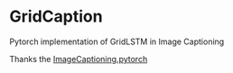 # GridCaption
Pytorch implementation of GridLSTM in Image Captioning 

Thanks the [ImageCaptioning.pytorch](https://github.com/ruotianluo/ImageCaptioning.pytorch)
